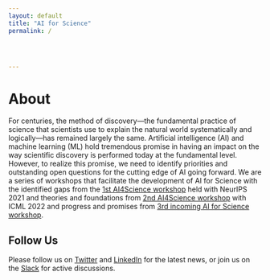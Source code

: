 ```yaml
---
layout: default
title: "AI for Science"
permalink: /




---
```


# About

For centuries, the method of discovery—the fundamental practice of science that scientists use to explain the natural world systematically and logically—has remained largely the same. Artificial intelligence (AI) and machine learning (ML) hold tremendous promise in having an impact on the way scientific discovery is performed today at the fundamental level. However, to realize this promise, we need to identify priorities and outstanding open questions for the cutting edge of AI going forward. We are a series of workshops that facilitate the development of AI for Science with the identified gaps from the [1st AI4Science workshop](https://ai4sciencecommunity.github.io/neurips21/) held with NeurIPS 2021 and theories and foundations from [2nd AI4Science workshop](https://ai4sciencecommunity.github.io/icml22/) with ICML 2022 and progress and promises from [3rd incoming AI for Science workshop](https://ai4sciencecommunity.github.io/neurips22/).


## Follow Us

Please follow us on [Twitter](https://twitter.com/AI_for_Science) and [LinkedIn](https://www.linkedin.com/company/ai-for-science/) for the latest news, or join us on the [Slack](https://join.slack.com/t/ai4sciencecommunity/shared_invite/zt-ztw3600x-TR5EdX~NnnlW7g3lkM8HnQ) for active discussions.


